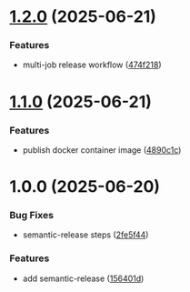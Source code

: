 # [1.2.0](https://github.com/mtanida/semantic-versioning-test/compare/v1.1.0...v1.2.0) (2025-06-21)


### Features

* multi-job release workflow ([474f218](https://github.com/mtanida/semantic-versioning-test/commit/474f21887c32ba1b8bd3c70ab75be27a8908b466))

# [1.1.0](https://github.com/mtanida/semantic-versioning-test/compare/v1.0.0...v1.1.0) (2025-06-21)


### Features

* publish docker container image ([4890c1c](https://github.com/mtanida/semantic-versioning-test/commit/4890c1cf02f84d80c1608e9ed3ba88c588e7bf32))

# 1.0.0 (2025-06-20)


### Bug Fixes

* semantic-release steps ([2fe5f44](https://github.com/mtanida/semantic-versioning-test/commit/2fe5f4480cf50dfb8b9eec73ecc96d8c1c872824))


### Features

* add semantic-release ([156401d](https://github.com/mtanida/semantic-versioning-test/commit/156401d3d65071f8e5ef1ae53ec230afb170da1f))
